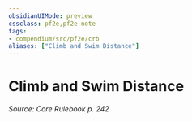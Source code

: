 ```yaml
---
obsidianUIMode: preview
cssclass: pf2e,pf2e-note
tags:
- compendium/src/pf2e/crb
aliases: ["Climb and Swim Distance"]
---
```

# Climb and Swim Distance  
*Source: Core Rulebook p. 242*